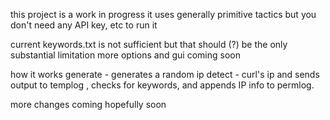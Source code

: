 this project is a work in progress
it uses generally primitive tactics but you don't need any API key, etc to run it

current keywords.txt is not sufficient but that should (?) be the only substantial limitation
more options and gui coming soon

how it works
generate - generates a random ip 
detect - curl's ip and sends output to templog , checks for keywords, and appends IP info to permlog. 

more changes coming hopefully soon
